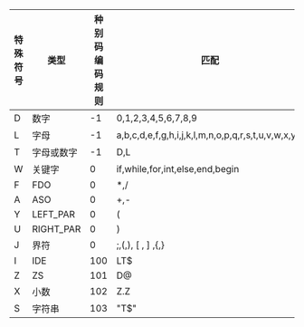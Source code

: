 特殊符号|类型|种别码编码规则|匹配
--|--|--|--
D|数字|-1|0,1,2,3,4,5,6,7,8,9
L|字母|-1|a,b,c,d,e,f,g,h,i,j,k,l,m,n,o,p,q,r,s,t,u,v,w,x,y,z
T|字母或数字|-1|D,L
W|关键字|0|if,while,for,int,else,end,begin
F|FDO|0|*,/
A|ASO|0|+,-
Y|LEFT_PAR|0|(
U|RIGHT_PAR|0|)
J|界符|0|;,(,), [ , ] ,{,}
I|IDE|100|LT$
Z|ZS|101|D@
X|小数|102|Z.Z
S|字符串|103|"T$"
